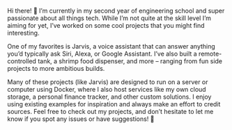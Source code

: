 Hi there! 👋 I’m currently in my second year of engineering school and super passionate about all things tech. While I’m not quite at the skill level I’m aiming for yet, I’ve worked on some cool projects that you might find interesting.

One of my favorites is Jarvis, a voice assistant that can answer anything you’d typically ask Siri, Alexa, or Google Assistant. I’ve also built a remote-controlled tank, a shrimp food dispenser, and more – ranging from fun side projects to more ambitious builds.

Many of these projects (like Jarvis) are designed to run on a server or computer using Docker, where I also host services like my own cloud storage, a personal finance tracker, and other custom solutions. I enjoy using existing examples for inspiration and always make an effort to credit sources. Feel free to check out my projects, and don’t hesitate to let me know if you spot any issues or have suggestions! 🚀
